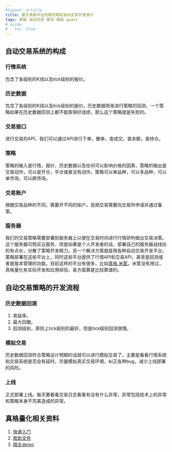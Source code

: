 ```yaml
---
#layout: article
title: 基于真格平台的期货期权自动交易开发简介
tags: 真格 自动交易 期货 期权 quant
# aside:
#   toc: true
---
```


## 自动交易系统的构成
### 行情系统
包含了各级别的K线以及tick级别的报价。
### 历史数据
包含了各级别的K线以及tick级别的报价。历史数据用来进行策略的回测，一个策略如果在历史数据回测上都不能取得好成绩，那么这个策略就是失败的。
### 交易接口
进行交易的API，我们可以通过API进行下单，撤单，查成交，查余额，查持仓。
### 策略
策略的输入是行情，报价，历史数据以及任何可以影响价格的因素，策略的输出是交易动作，可以是开仓，平仓或者没有动作。策略可以单品种，可以多品种，可以单市场，可以跨市场。
### 交易账户
根据交易品种的不同，需要开不同的账户。高频交易需要向交易所申请并通过备案。
### 服务器
我们的交易策略需要部署到服务器上以便在交易时间进行行情研判做出交易决策。这个服务器可购买云服务，但是如果是个人开发者的话，部署自己的服务器战线拉的有点长，分散了策略开发精力。另一个解决方案就是用各种自动交易开发平台，策略部署在这些平台上，同时这些平台提供了行情API和交易API，甚至是回测或者是版本管理的功能。目前这样的平台有很多，比如[真格](https://quant.pobo.net.cn/login#/),[米筐](https://www.ricequant.com/welcome/)。米筐没有用过，真格量化有实际开发和应用经验，各方面算是比较靠谱的。
## 自动交易策略的开发流程
### 历史数据回测
1. 收益率。
2. 最大回撤。
3. 回测级别，原则上tick级别的最好，但是tick级别回测很慢。

### 模拟交易
历史数据回测符合策略设计预期的话就可以进行模拟交易了，主要是看看行情系统和交易系统是否会有延时，尽量模拟真实交易环境，纠正各种bug，减少上线部署的风险。
### 上线
正式部署上线。每天要看看交易日志看看有没有什么异常，异常包括技术上的异常和策略本身不完美造成的异常。
## 真格量化相关资料
1. [快速入门](https://quant.pobo.net.cn/doc?name=quickstart)
2. [帮助文件](https://quant.pobo.net.cn/doc?name=api)
3. [相关demo](https://github.com/qmhedging/poboquant)



<!--more-->
